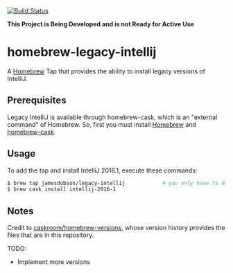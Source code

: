 [![Build Status](https://travis-ci.org/jamesdobson/homebrew-legacy-intellij.svg?branch=master)](https://travis-ci.org/jamesdobson/homebrew-legacy-intellij)

**This Project is Being Developed and is not Ready for Active Use**

# homebrew-legacy-intellij

A [Homebrew](https://brew.sh/) Tap that provides the ability to install
legacy versions of IntelliJ.


## Prerequisites

Legacy IntelliJ is available through homebrew-cask, which is an "external command" of Homebrew.
So, first you must install [Homebrew](http://brew.sh) and
[homebrew-cask](https://caskroom.github.io).


## Usage

To add the tap and install IntelliJ 2016.1, execute these commands:
```bash
$ brew tap jamesdobson/legacy-intellij            # you only have to do this once!
$ brew cask install intellij-2016-1
```


## Notes

Credit to [caskroom/homebrew-versions](https://github.com/caskroom/homebrew-versions),
whose version history provides the files that are in this repository.

TODO:
* Implement more versions
